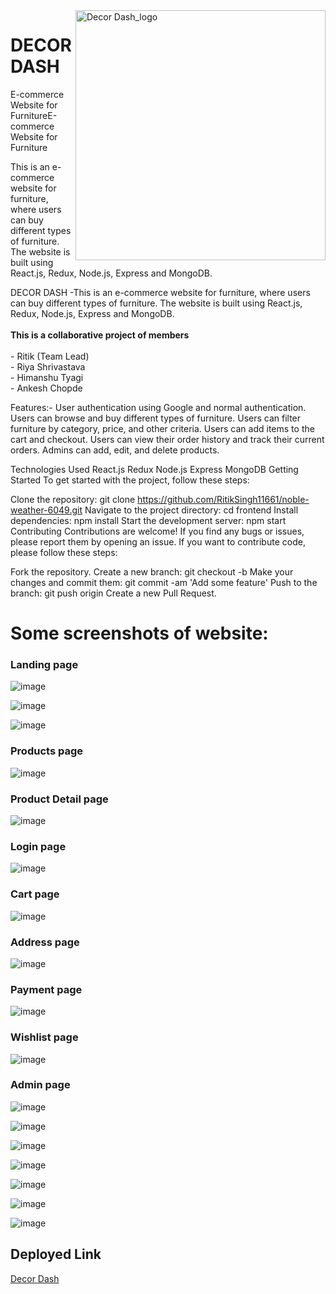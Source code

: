 <img width="400" align="right" alt="Decor Dash_logo" src="https://user-images.githubusercontent.com/103588575/229435006-1d77bb6c-fb2e-4080-9786-d89fc73d57f9.png">

# DECOR DASH


E-commerce Website for FurnitureE-commerce Website for Furniture

This is an e-commerce website for furniture, where users can buy different types of furniture. The website is built using React.js, Redux, Node.js, Express and MongoDB.


<p id="description">DECOR DASH -This is an e-commerce website for furniture, where users can buy different types of furniture. The website is built using React.js, Redux, Node.js, Express and MongoDB.
<br><br><b>This is a collaborative project of  members</b><br><br>- Ritik (Team Lead)<br>- Riya Shrivastava <br>- Himanshu Tyagi<br>- Ankesh Chopde</p>

Features:-
User authentication using Google and normal authentication.
Users can browse and buy different types of furniture.
Users can filter furniture by category, price, and other criteria.
Users can add items to the cart and checkout.
Users can view their order history and track their current orders.
Admins can add, edit, and delete products.

Technologies Used
React.js
Redux
Node.js
Express
MongoDB
Getting Started
To get started with the project, follow these steps:

Clone the repository: git clone https://github.com/RitikSingh11661/noble-weather-6049.git
Navigate to the project directory: cd frontend
Install dependencies: npm install
Start the development server: npm start
Contributing
Contributions are welcome! If you find any bugs or issues, please report them by opening an issue. If you want to contribute code, please follow these steps:

Fork the repository.
Create a new branch: git checkout -b <branch-name>
Make your changes and commit them: git commit -am 'Add some feature'
Push to the branch: git push origin <branch-name>
Create a new Pull Request.

# Some screenshots of website:

<h3>Landing page</h3>

![image](https://user-images.githubusercontent.com/103588575/229436916-1210750d-c07e-4cf7-af49-575b3941ae06.png)

![image](https://user-images.githubusercontent.com/103588575/229437047-0ea7267b-cf50-49bc-9d86-12ce6ee17fd3.png)

![image](https://user-images.githubusercontent.com/103588575/229437215-1e31142e-f93a-4220-bf43-7948420f58a8.png)

<h3>Products page</h3>

![image](https://user-images.githubusercontent.com/103588575/229437323-6e1c2e16-f40c-4d6b-82ab-46ed079a7017.png)

<h3>Product Detail page</h3>

![image](https://user-images.githubusercontent.com/103588575/229437463-e060e004-06c5-4315-af0b-04c01037853d.png)

<h3>Login page</h3>

![image](https://user-images.githubusercontent.com/103588575/229437636-5a694589-3a07-4a9b-a31d-023646e5c06b.png)

<h3>Cart page</h3>

![image](https://user-images.githubusercontent.com/103588575/229437795-706529bf-9aa6-4ffb-9f52-d4b221d1c213.png)

<h3>Address page</h3>

![image](https://user-images.githubusercontent.com/103588575/229438015-ae3067cd-e0e2-4af0-9b09-3b8647dba151.png)

<h3>Payment page</h3>

![image](https://user-images.githubusercontent.com/103588575/229438353-ecd33dbf-13a2-4bbf-91be-e83e809ac368.png)

<h3>Wishlist page</h3>

![image](https://user-images.githubusercontent.com/103588575/229438490-b2052d74-6e03-4ccb-b682-06bf6d96a7ce.png)

<h3>Admin page</h3>

![image](https://user-images.githubusercontent.com/103588575/229438765-4e221dfc-78ef-4b09-83ac-237618fb5d80.png)

![image](https://user-images.githubusercontent.com/103588575/229439174-74c76ac1-7b30-4e07-b6ea-5df7c8900031.png)

![image](https://user-images.githubusercontent.com/103588575/229439451-50fbf250-edce-4e5d-accd-2b374202c275.png)

![image](https://user-images.githubusercontent.com/103588575/229439516-410657c2-de4e-4fe2-a37a-4ce40ef2ffb3.png)

![image](https://user-images.githubusercontent.com/103588575/229439597-f6c61799-dc8c-4895-9735-4b171ee5d4e1.png)

![image](https://user-images.githubusercontent.com/103588575/229439636-fd5c1ee8-c9a2-491f-a1ac-56ffd4754434.png)

![image](https://user-images.githubusercontent.com/103588575/229439718-43f53c33-17b7-4b42-aca9-ab5548155818.png)

<h2>Deployed Link</h2>

[Decor Dash](https://decordash.vercel.app)

